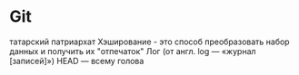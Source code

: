 # Git
татарский патриархат
Хэширование - это способ преобразовать набор данных и получить их "отпечаток"
Лог (от англ. log — «журнал [записей]»)
HEAD — всему голова
